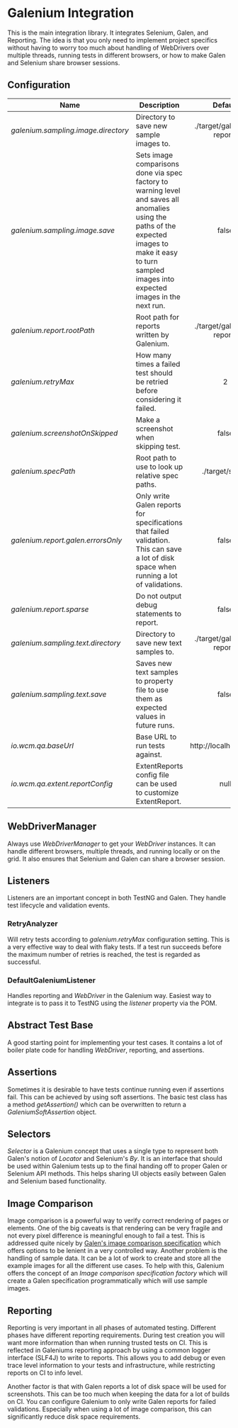 Galenium Integration
====================

This is the main integration library. It integrates Selenium, Galen, and Reporting. The idea is that you only need to implement project specifics without having to worry too much about handling of WebDrivers over multiple threads, running tests in different browsers, or how to make Galen and Selenium share browser sessions.

## Configuration

| Name | Description | Default |
| ---- | ----------- |:-------:|
| *galenium.sampling.image.directory* | Directory to save new sample images to. | ./target/galenium-reports |
| *galenium.sampling.image.save* | Sets image comparisons done via spec factory to warning level and saves all anomalies using the paths of the expected images to make it easy to turn sampled images into expected images in the next run. | false |
| *galenium.report.rootPath* | Root path for reports written by Galenium. | ./target/galenium-reports |
| *galenium.retryMax* | How many times a failed test should be retried before considering it failed. | 2 |
| *galenium.screenshotOnSkipped* | Make a screenshot when skipping test. | false |
| *galenium.specPath* | Root path to use to look up relative spec paths. | ./target/specs |
| *galenium.report.galen.errorsOnly* | Only write Galen reports for specifications that failed validation. This can save a lot of disk space when running a lot of validations.  | false |
| *galenium.report.sparse* | Do not output debug statements to report. | false |
| *galenium.sampling.text.directory* | Directory to save new text samples to. | ./target/galenium-reports |
| *galenium.sampling.text.save* | Saves new text samples to property file to use them as expected values in future runs. | false |
| *io.wcm.qa.baseUrl* | Base URL to run tests against. | http://localhost:4502 |
| *io.wcm.qa.extent.reportConfig* | ExtentReports config file can be used to customize ExtentReport. | null |

## WebDriverManager

Always use *WebDriverManager* to get your *WebDriver* instances. It can handle different browsers, multiple threads, and running locally or on the grid. It also ensures that Selenium and Galen can share a browser session.

## Listeners

Listeners are an important concept in both TestNG and Galen. They handle test lifecycle and validation events.

### RetryAnalyzer

Will retry tests according to *galenium.retryMax* configuration setting. This is a very effective way to deal with flaky tests. If a test run succeeds before the maximum number of retries is reached, the test is regarded as successful. 

### DefaultGaleniumListener

Handles reporting and *WebDriver* in the Galenium way. Easiest way to integrate is to pass it to TestNG using the *listener* property via the POM.

## Abstract Test Base

A good starting point for implementing your test cases. It contains a lot of boiler plate code for handling *WebDriver*, reporting, and assertions.

## Assertions

Sometimes it is desirable to have tests continue running even if assertions fail. This can be achieved by using soft assertions. The basic test class has a method *getAssertion()* which can be overwritten to return a *GaleniumSoftAssertion* object.

## Selectors

*Selector* is a Galenium concept that uses a single type to represent both Galen's notion of *Locator* and Selenium's *By*. It is an interface that should be used within Galenium tests up to the final handing off to proper Galen or Selenium API methods. This helps sharing UI objects easily between Galen and Selenium based functionality.

## Image Comparison

Image comparison is a powerful way to verify correct rendering of pages or elements. One of the big caveats is that rendering can be very fragile and not every pixel difference is meaningful enough to fail a test. This is addressed quite nicely by [Galen's image comparison specification](http://galenframework.com/docs/reference-galen-spec-language-guide/#Image) which offers options to be lenient in a very controlled way. Another problem is the handling of sample data. It can be a lot of work to create and store all the example images for all the different use cases. To help with this, Galenium offers the concept of an _Image comparison specification factory_ which will create a Galen specification programmatically which will use sample images. 

## Reporting

Reporting is very important in all phases of automated testing. Different phases have different reporting requirements. During test creation you will want more information than when running trusted tests on CI. This is reflected in Galeniums reporting approach by using a common logger interface (SLF4J) to write to reports. This allows you to add debug or even trace level information to your tests and infrastructure, while restricting reports on CI to info level. 

Another factor is that with Galen reports a lot of disk space will be used for screenshots. This can be too much when keeping the data for a lot of builds on CI. You can configure Galenium to only write Galen reports for failed validations. Especially when using a lot of image comparison, this can significantly reduce disk space requirements.
